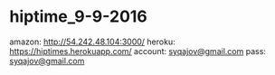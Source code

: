 # hiptime_9-9-2016
amazon: http://54.242.48.104:3000/
heroku: https://hiptimes.herokuapp.com/
account: syqajov@gmail.com
pass: syqajov@gmail.com
